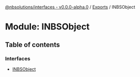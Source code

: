 [@nbsolutions/interfaces - v0.0.0-alpha.0](../README.md) / [Exports](../modules.md) / INBSObject

# Module: INBSObject

## Table of contents

### Interfaces

- [INBSObject](../interfaces/INBSObject.INBSObject-1.md)
